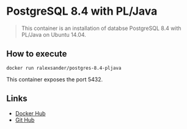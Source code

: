 # PostgreSQL 8.4 with PL/Java

> This container is an installation of databse PostgreSQL 8.4 with PL/Java on Ubuntu 14.04.

## How to execute

```shell=
docker run ralexsander/postgres-8.4-pljava
```

This container exposes the port 5432.

## Links

- [Docker Hub](https://hub.docker.com/r/ralexsander/postgres-8.4-pljava/)
- [Git Hub](https://github.com/ralexsander/docker-postgres-8.4-pljava/)

